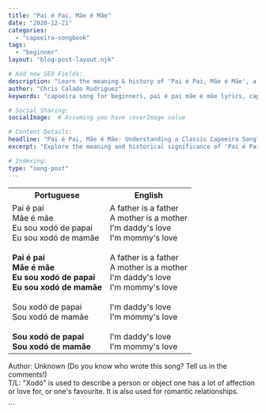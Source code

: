 ```yaml
---
title: "Pai é Pai, Mãe é Mãe"
date: "2020-12-21"
categories:
  - "capoeira-songbook"
tags:
  - "beginner"
layout: "blog-post-layout.njk"

# Add new SEO Fields:
description: "Learn the meaning & history of 'Pai é Pai, Mãe é Mãe', a beginner-friendly Capoeira song about respect and lineage. Includes lyrics!"
author: "Chris Calado Rodriguez"
keywords: "capoeira song for beginners, pai é pai mãe é mãe lyrics, capoeira song meaning, mestre pastinha song, traditional capoeira song, capoeira songbook, capoeira lineage song, call and response capoeira"

# Social Sharing:
socialImage:  # Assuming you have coverImage value

# Content Details:
headline: "Pai é Pai, Mãe é Mãe: Understanding a Classic Capoeira Song"
excerpt: "Explore the meaning and historical significance of 'Pai é Pai, Mãe é Mãe,' a foundational Capoeira song emphasizing respect for masters and tradition."

# Indexing:
type: "song-post"
---
```



<table class="capoeira-table">
    <tr class="header-row">
        <th>Portuguese</th>
        <th>English</th>
    </tr>
    <tr>
        <td>Pai é pai<br>
Mãe é mãe<br>
Eu sou xodó de papai<br>
Eu sou xodó de mamãe<br><br>
<b>Pai é pai<br>
Mãe é mãe<br>
Eu sou xodó de papai<br>
Eu sou xodó de mamãe</b><br><br>
Sou xodó de papai<br>
Sou xodó de mamãe<br><br>
<b>Sou xodó de papai<br>
Sou xodó de mamãe</b></td>
        <td>A father is a father<br>
A mother is a mother<br>
I'm daddy's love<br>
I'm mommy's love<br><br>
A father is a father<br>
A mother is a mother<br>
I'm daddy's love<br>
I'm mommy's love<br><br>
I'm daddy's love<br>
I'm mommy's love<br><br>
I'm daddy's love<br>
I'm mommy's love</td>
    </tr>
</table>
<figcaption>

Author: Unknown (Do you know who wrote this song? Tell us in the comments!)<br>
T/L: "Xodó" is used to describe a person or object one has a lot of affection or love for, or one's favourite. It is also used for romantic relationships.

</figcaption>
```